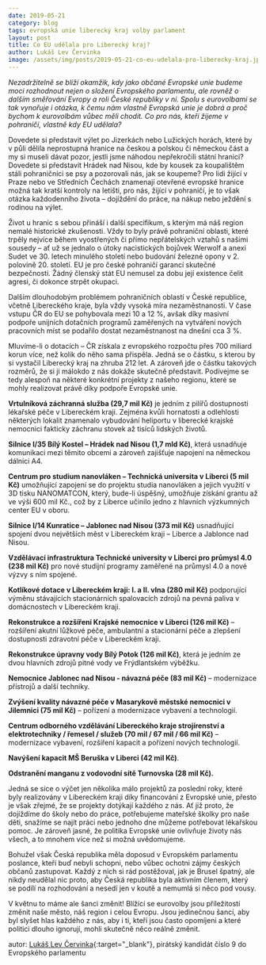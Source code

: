 ```yaml
---
date: 2019-05-21
category: blog
tags: evropská unie liberecký kraj volby parlament
layout: post
title: Co EU udělala pro Liberecký kraj?
author: Lukáš Lev Červinka
image: /assets/img/posts/2019-05-21-co-eu-udelala-pro-liberecky-kraj.jpg
---
```

*Nezadržitelně se blíží okamžik, kdy jako občané Evropské unie budeme moci rozhodnout nejen o složení Evropského parlamentu, ale rovněž o dalším směřování Evropy a roli České republiky v ní. Spolu s eurovolbami se tak vynořuje i otázka, k čemu nám vlastně Evropská unie je dobrá a proč bychom k eurovolbám vůbec měli chodit. Co pro nás, kteří žijeme v pohraničí, vlastně kdy EU udělala?*

Dovedete si představit výlet po Jizerkách nebo Lužických horách, které by v půli dělila neprostupná hranice na českou a polskou či německou část a my si museli dávat pozor, jestli jsme náhodou nepřekročili státní hranici? Dovedete si představit Hrádek nad Nisou, kde by kousek za koupalištěm stáli pohraničníci se psy a pozorovali nás, jak se koupeme? Pro lidi žijící v Praze nebo ve Středních Čechách znamenají otevřené evropské hranice možná tak kratší kontroly na letišti, pro nás, žijící v pohraničí, je to však otázka každodenního života – dojíždění do práce, na nákup nebo ježdění s rodinou na výlet. 

Život u hranic s sebou přináší i další specifikum, s kterým má náš region nemalé historické zkušenosti. Vždy to byly právě pohraniční oblasti, které trpěly nejvíce během vyostřených či přímo nepřátelských vztahů s našimi sousedy – ať už se jednalo o útoky nacistických bojůvek Werwolf a anexi Sudet ve 30. letech minulého století nebo budování železné opony v 2. polovině 20. století. EU je pro české pohraničí garancí skutečné bezpečnosti. Žádný členský stát EU nemusel za dobu její existence čelit agresi, či dokonce strpět okupaci.

Dalším dlouhodobým problémem pohraničních oblastí v České republice, včetně Libereckého kraje, byla vždy vysoká míra nezaměstnanosti. V čase vstupu ČR do EU se pohybovala mezi 10 a 12 %, avšak díky masivní podpoře unijních dotačních programů zaměřených na vytváření nových pracovních míst se podařilo dostat nezaměstnanost na dnešní cca 3 %.

Mluvíme-li o dotacích – ČR získala z evropského rozpočtu přes 700 miliard korun více, než kolik do něho sama přispěla. Jedná se o částku, s kterou by si vystačil Liberecký kraj na zhruba 212 let. A zároveň jde o částku takových rozměrů, že si ji málokdo z nás dokáže skutečně představit. Podívejme se tedy alespoň na některé konkrétní projekty z našeho regionu, které se mohly realizovat právě díky podpoře Evropské unie.


**Vrtulníková záchranná služba (29,7 mil Kč)** je jedním z pilířů dostupnosti lékařské péče v Libereckém kraji. Zejména kvůli hornatosti a odlehlosti některých lokalit znamenalo vybudování heliportu v liberecké krajské nemocnici fakticky záchranu stovek až tisíců lidských životů.

**Silnice I/35 Bílý Kostel – Hrádek nad Nisou (1,7 mld Kč)**, která usnadňuje komunikaci mezi těmito obcemi a zároveň zajišťuje napojení na německou dálnici A4.

**Centrum pro studium nanovláken – Technická universita v Liberci (5 mil Kč)** umožňující zapojení se do projektu studia nanovláken a jejich využití v 3D tisku NANOMATCON, který, bude-li úspěšný, umožňuje získání grantu až ve výši 600 mil Kč., což by z Liberce učinilo jedno z hlavních výzkumných center EU v oboru.

**Silnice I/14 Kunratice – Jablonec nad Nisou (373 mil Kč)** usnadňující spojení dvou největších měst v Libereckém kraji – Liberce a Jablonce nad Nisou.

**Vzdělávací infrastruktura Technické university v Liberci pro průmysl 4.0 (238 mil Kč)** pro nové studijní programy zaměřené na průmysl 4.0 a nové výzvy s ním spojené.

**Kotlíkové dotace v Libereckém kraji: I. a II. vlna (280 mil Kč)** podporující výměnu stávajících stacionárních spalovacích zdrojů na pevná paliva v domácnostech v Libereckém kraji.

**Rekonstrukce a rozšíření Krajské nemocnice v Liberci (126 mil Kč)** – rozšíření akutní lůžkové péče, ambulantní a stacionární péče a zlepšení dostupnosti zdravotní péče v Libereckém kraji.

**Rekonstrukce úpravny vody Bílý Potok (126 mil Kč)**, která je jedním ze dvou hlavních zdrojů pitné vody ve Frýdlantském výběžku.

**Nemocnice Jablonec nad Nisou - návazná péče (83 mil Kč)** – modernizace přístrojů a další techniky.

**Zvýšení kvality návazné péče v Masarykově městské nemocnici v Jilemnici (75 mil Kč)** – pořízení a modernizace vybavení a technologií.

**Centrum odborného vzdělávání Libereckého kraje strojírenství a elektrotechniky / řemesel / služeb (70 mil / 67 mil / 66 mil Kč)** – modernizace vybavení, rozšíření kapacit a pořízení nových technologií.

**Navýšení kapacit MŠ Beruška v Liberci (42 mil Kč)**.

**Odstranění manganu z vodovodní sítě Turnovska (28 mil Kč).**


Jedná se sice o výčet jen několika málo projektů za poslední roky, které byly realizovány v Libereckém kraji díky financování z Evropské unie, přesto je však zřejmé, že se projekty dotýkají každého z nás. Ať již proto, že dojíždíme do školy nebo do práce, potřebujeme mateřské školky pro naše děti, snažíme se najít práci nebo jednoho dne můžeme potřebovat lékařskou pomoc. Je zároveň jasné, že politika Evropské unie ovlivňuje životy nás všech, a to mnohem více než si možná uvědomujeme. 

Bohužel však Česká republika měla doposud v Evropském parlamentu poslance, kteří buď nebyli schopni, nebo vůbec ochotni zájmy českých občanů zastupovat. Každý z nich si rád postěžoval, jak je Brusel špatný, ale nikdy neudělal nic proto, aby Česká republika byla aktivním členem, který se podílí na rozhodování a nesedí jen v koutě a nemumlá si něco pod vousy.

V květnu to máme ale šanci změnit! Blížící se eurovolby jsou příležitostí změnit naše město, náš region i celou Evropu. Jsou jedinečnou šancí, aby byl slyšet hlas každého z nás, aby i ti, kteří jsou často opomíjeni a které politici dlouho ignorují, mohli skutečně něco reálně změnit. 


autor: [Lukáš Lev Červinka](https://evropapotrebuje.cz/kandidati/lukas-lev-cervinka/){:target="_blank"}, pirátský kandidát číslo 9 do Evropského parlamentu

